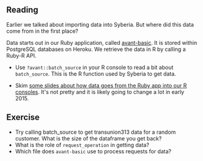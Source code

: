 ## Reading

Earlier we talked about importing data into Syberia.  But where did this data come from in the first place?

Data starts out in our Ruby application, called [avant-basic](github.com/avantcredit/avant-basic).  It is stored within PostgreSQL databases on Heroku. We retrieve the data in R by calling a Ruby-R API.

* Use `?avant::batch_source` in your R console to read a bit about `batch_source`.  This is the R function used by Syberia to get data.

* Skim [some slides about how data goes from the Ruby app into our R consoles](https://docs.google.com/presentation/d/1xii3buvX1QCSPH8TBdemaT3xnxvikjGEYdITiXwA9js).  It's not pretty and it is likely going to change a lot in early 2015.


## Exercise

* Try calling batch_source to get transunion313 data for a random customer.  What is the size of the dataframe you get back?
* What is the role of `request_operation` in getting data?
* Which file does `avant-basic` use to process requests for data?
